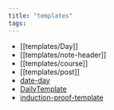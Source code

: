 ```yaml
---
title: "templates"
tags: 
---
```


- [[templates/Day]]
- [[templates/note-header]]
- [[templates/course]]
- [[templates/post]]
- [date-day](private/templates/date-day.md)
- [DailyTemplate](private/templates/DailyTemplate.md)
- [induction-proof-template](private/templates/induction-proof-template.md)
